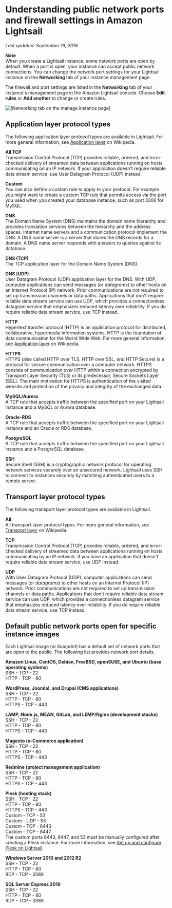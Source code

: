 # Understanding public network ports and firewall settings in Amazon Lightsail<a name="understanding-firewall-and-port-mappings-in-amazon-lightsail"></a>

 *Last updated: September 19, 2018* 

**Note**  
When you create a Lightsail instance, some network ports are open by default\. When a port is open, your instance can accept public network connections\. You can change the network port settings for your Lightsail instance on the **Networking** tab of your instance management page\.

The firewall and port settings are listed in the **Networking** tab of your instance's management page in the Amazon Lightsail console\. Choose **Edit rules** or **Add another** to change or create rules\.

![\[Networking tab on the manage instance page\]](https://d9yljz1nd5001.cloudfront.net/en_us/1cade0c7e07039bf59652df47a09d228/images/amazon-lightsail-manage-instance-page-networking-tab.png)

## Application layer protocol types<a name="understanding-firewall-and-port-mappings-in-amazon-lightsail-application-types"></a>

The following application layer protocol types are available in Lightsail\. For more general information, see [Application layer](https://en.wikipedia.org/wiki/Application_layer) on Wikipedia\.

**All TCP**  
Transmission Control Protocol \(TCP\) provides reliable, ordered, and error\-checked delivery of streamed data between applications running on hosts communicating on an IP network\. If your application doesn't require reliable data stream service, use User Datagram Protocol \(UDP\) instead\.

**Custom**  
You can also define a custom rule to apply to your protocol\. For example you might want to create a custom TCP rule that permits access via the port you used when you created your database instance, such as port 3306 for MySQL\.

**DNS**  
The Domain Name System \(DNS\) maintains the domain name hierarchy and provides translation services between the hierarchy and the address spaces\. Internet name servers and a communication protocol implement the DNS\. A DNS name server is a server that stores the DNS records for a domain\. A DNS name server responds with answers to queries against its database\.

**DNS \(TCP\)**  
The TCP application layer for the Domain Name System \(DNS\)\.

**DNS \(UDP\)**  
User Datagram Protocol \(UDP\) application layer for the DNS\. With UDP, computer applications can send messages \(or *datagrams*\) to other hosts on an Internet Protocol \(IP\) network\. Prior communications are not required to set up transmission channels or data paths\. Applications that don't require reliable data stream service can use UDP, which provides a connectionless datagram service that emphasizes reduced latency over reliability\. If you do require reliable data stream service, use TCP instead\.

**HTTP**  
Hypertext transfer protocol \(HTTP\) is an application protocol for distributed, collaborative, hypermedia information systems\. HTTP is the foundation of data communication for the World Wide Web\. For more general information, see [Application layer](https://en.wikipedia.org/wiki/Hypertext_Transfer_Protocol) on Wikipedia\.

**HTTPS**  
HTTPS \(also called HTTP over TLS, HTTP over SSL, and HTTP Secure\) is a protocol for secure communication over a computer network\. HTTPS consists of communication over HTTP within a connection encrypted by Transport Layer Security \(TLS\) or its predecessor, Secure Sockets Layer \(SSL\)\. The main motivation for HTTPS is authentication of the visited website and protection of the privacy and integrity of the exchanged data\.

**MySQL/Aurora**  
A TCP rule that accepts traffic between the specified port on your Lightsail instance and a MySQL or Aurora database\.

**Oracle\-RDS**  
A TCP rule that accepts traffic between the specified port on your Lightsail instance and an Oracle or RDS database\.

**PostgreSQL**  
A TCP rule that accepts traffic between the specified port on your Lightsail instance and a PostgreSQL database\.

**SSH**  
Secure Shell \(SSH\) is a cryptographic network protocol for operating network services securely over an unsecured network\. Lightsail uses SSH to connect to instances securely by matching authenticated users to a remote server\.

## Transport layer protocol types<a name="understanding-firewall-and-port-mappings-in-amazon-lightsail-protocols"></a>

The following transport layer protocol types are available in Lightsail\.

**All**  
All transport layer protocol types\. For more general information, see [Transport layer](https://en.wikipedia.org/wiki/Transport_layer) on Wikipedia\.

**TCP**  
Transmission Control Protocol \(TCP\) provides reliable, ordered, and error\-checked delivery of streamed data between applications running on hosts communicating by an IP network\. If you have an application that doesn't require reliable data stream service, use UDP instead\.

**UDP**  
With User Datagram Protocol \(UDP\), computer applications can send messages \(or *datagrams*\) to other hosts on an Internet Protocol \(IP\) network\. Prior communications are not required to set up transmission channels or data paths\. Applications that don't require reliable data stream service can use UDP, which provides a connectionless datagram service that emphasizes reduced latency over reliability\. If you do require reliable data stream service, use TCP instead\.

## Default public network ports open for specific instance images<a name="understanding-firewall-and-port-mappings-in-amazon-lightsail-default-port-mappings-for-instance-images"></a>

Each Lightsail image \(or *blueprint*\) has a default set of network ports that are open to the public\. The following list provides network port details\.

**Amazon Linux, CentOS, Debian, FreeBSD, openSUSE, and Ubuntu \(base operating systems\)**  
SSH \- TCP \- 22  
HTTP \- TCP \- 80

**WordPress, Joomla\!, and Drupal \(CMS applications\)**  
SSH \- TCP \- 22  
HTTP \- TCP \- 80  
HTTPS \- TCP \- 443

**LAMP, Node\.js, MEAN, GitLab, and LEMP/Nginx \(development stacks\)**  
SSH \- TCP \- 22  
HTTP \- TCP \- 80  
HTTPS \- TCP \- 443

**Magento \(e\-Commerce application\)**  
SSH \- TCP \- 22  
HTTP \- TCP \- 80  
HTTPS \- TCP \- 443

**Redmine \(project management application\)**  
SSH \- TCP \- 22  
HTTP \- TCP \- 80  
HTTPS \- TCP \- 443

**Plesk \(hosting stack\)**  
SSH \- TCP \- 22  
HTTP \- TCP \- 80  
HTTPS \- TCP \- 443  
Custom \- TCP \- 53  
Custom \- UDP \- 53  
Custom \- TCP \- 8443  
Custom \- TCP \- 8447  
The custom ports 8443, 8447, and 53 must be manually configured after creating a Plesk instance\. For more information, see [Set up and configure Plesk on Lightsail](set-up-and-configure-plesk-stack-on-lightsail.md)\.

**Windows Server 2016 and 2012 R2**  
SSH \- TCP \- 22  
HTTP \- TCP \- 80  
RDP \- TCP \- 3389

**SQL Server Express 2016**  
SSH \- TCP \- 22  
HTTP \- TCP \- 80  
RDP \- TCP \- 3389